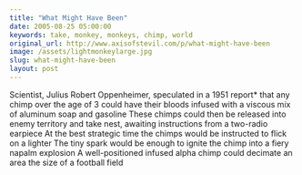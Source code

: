 ```yaml
---
title: "What Might Have Been"
date: 2005-08-25 05:00:00
keywords: take, monkey, monkeys, chimp, world
original_url: http://www.axisofstevil.com/p/what-might-have-been
image: /assets/lightmonkeylarge.jpg
slug: what-might-have-been
layout: post
---
```


Scientist, Julius Robert Oppenheimer, speculated in a 1951 report* that any chimp over the age of 3 could have their bloods infused with a viscous mix of aluminum soap and gasoline These chimps could then be released into enemy territory and take nest, awaiting instructions from a two-radio earpiece At the best strategic time the chimps would be instructed to flick on a lighter The tiny spark would be enough to ignite the chimp into a fiery napalm explosion A well-positioned infused alpha chimp could decimate an area the size of a football field


